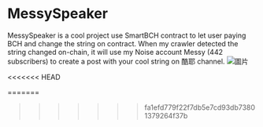 # MessySpeaker
MessySpeaker is a cool project use SmartBCH contract to let user paying BCH and change the string on contract.
When my crawler detected the string changed on-chain, it will use my Noise account Messy (442 subscribers) to create a post with your cool string on 酷耶 channel. 
![圖片](https://github.com/c0xffee/MessySpeaker/assets/38378135/1ee63259-d7bd-49c1-a769-6c5b6da1fbac)

<<<<<<< HEAD
    
=======
  
>>>>>>> fa1efd779f22f7db5e7cd93db73801379264f37b
 
